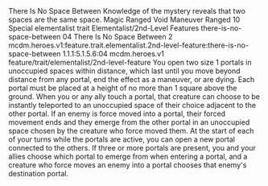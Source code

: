 <ability>
  <name>There Is No Space Between</name>
  <flavor>Knowledge of the mystery reveals that two spaces are the same space.</flavor>
  <keywords>
    <keyword>Magic</keyword>
    <keyword>Ranged</keyword>
    <keyword>Void</keyword>
  </keywords>
  <type>Maneuver</type>
  <distance>Ranged 10</distance>
  <target>Special</target>
  <metadata>
    <class>elementalist</class>
    <feature_type>trait</feature_type>
    <file_dpath>Elementalist/2nd-Level Features</file_dpath>
    <item_id>there-is-no-space-between</item_id>
    <item_index>04</item_index>
    <item_name>There Is No Space Between</item_name>
    <level>2</level>
    <scc>mcdm.heroes.v1:feature.trait.elementalist.2nd-level-feature:there-is-no-space-between</scc>
    <scdc>1.1.1:5.1.5.6:04</scdc>
    <source>mcdm.heroes.v1</source>
    <type>feature/trait/elementalist/2nd-level-feature</type>
  </metadata>
  <effects>
    <effect type="mundane">You open two size 1 portals in unoccupied spaces within distance, which last until you move beyond distance from any portal, end the effect as a maneuver, or are dying. Each portal must be placed at a height of no more than 1 square above the ground. When you or any ally touch a portal, that creature can choose to be instantly teleported to an unoccupied space of their choice adjacent to the other portal. If an enemy is force moved into a portal, their forced movement ends and they emerge from the other portal in an unoccupied space chosen by the creature who force moved them.
At the start of each of your turns while the portals are active, you can open a new portal connected to the others. If three or more portals are present, you and your allies choose which portal to emerge from when entering a portal, and a creature who force moves an enemy into a portal chooses that enemy&apos;s destination portal.</effect>
  </effects>
</ability>
